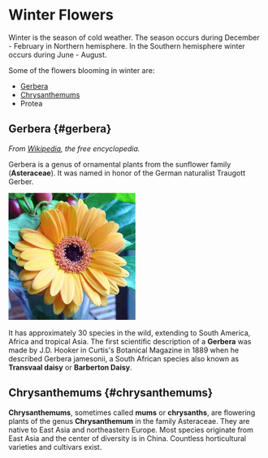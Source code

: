 # Winter Flowers
Winter is the season of cold weather. The season occurs during December - February in Northern hemisphere.
In the Southern hemisphere winter occurs during June - August. 

Some of the flowers blooming in winter are: 
- <a href="#gerbera">Gerbera</a>
- <a href="#chrysanthemums">Chrysanthemums</a>
- Protea

## Gerbera {#gerbera}
*From [Wikipedia](https://www.wikipedia.org/), the free encyclopedia.*

Gerbera is a genus of ornamental plants from the sunflower family (**Asteraceae**). It was named in honor of the German naturalist Traugott Gerber.

![../images/Gerbera.jpg](../images/Gerbera.jpg)

It has approximately 30 species in the wild, extending to South America, Africa and tropical Asia.
The first scientific description of a **Gerbera** was made by J.D. Hooker in Curtis's Botanical Magazine in 1889 when he described Gerbera jamesonii, a South African species also known as **Transvaal daisy** or **Barberton Daisy**.


## Chrysanthemums {#chrysanthemums}
**Chrysanthemums**, sometimes called **mums** or **chrysanths**, are flowering plants of the genus **Chrysanthemum** in the family Asteraceae.
They are native to East Asia and northeastern Europe. Most species originate from East Asia and the center of diversity is in China. Countless horticultural varieties and cultivars exist.